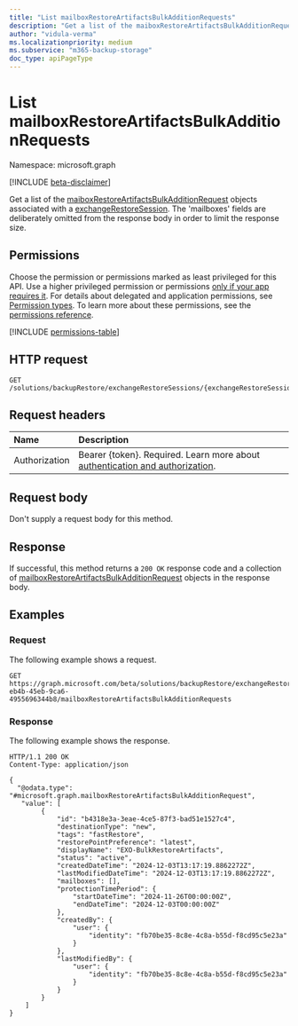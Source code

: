 ```yaml
---
title: "List mailboxRestoreArtifactsBulkAdditionRequests"
description: "Get a list of the maiboxRestoreArtifactsBulkAdditionRequest in an Exchange Restore Session"
author: "vidula-verma"
ms.localizationpriority: medium
ms.subservice: "m365-backup-storage"
doc_type: apiPageType
---
```


# List mailboxRestoreArtifactsBulkAdditionRequests

Namespace: microsoft.graph

[!INCLUDE [beta-disclaimer](../../includes/beta-disclaimer.md)]

Get a list of the [maiboxRestoreArtifactsBulkAdditionRequest](../resources/mailboxrestoreartifactsbulkadditionrequest.md) objects associated with a [exchangeRestoreSession](../resources/exchangerestoresession.md).
The 'mailboxes' fields are deliberately omitted from the response body in order to limit the response size.

## Permissions

Choose the permission or permissions marked as least privileged for this API. Use a higher privileged permission or permissions [only if your app requires it](/graph/permissions-overview#best-practices-for-using-microsoft-graph-permissions). For details about delegated and application permissions, see [Permission types](/graph/permissions-overview#permission-types). To learn more about these permissions, see the [permissions reference](/graph/permissions-reference).

<!-- {
  "blockType": "permissions",
  "name": "exchangerestoresession-list-mailboxrestoreartifactsbulkadditionrequests-permissions"
}
-->
[!INCLUDE [permissions-table](../includes/permissions/exchangerestoresession-list-mailboxrestoreartifactsbulkadditionrequests-permissions.md)]

## HTTP request

<!-- {
  "blockType": "ignored"
}
-->
``` http
GET /solutions/backupRestore/exchangeRestoreSessions/{exchangeRestoreSessionId}/mailboxRestoreArtifactsBulkAdditionRequests
```

## Request headers

|Name|Description|
|:---|:---|
|Authorization|Bearer {token}. Required. Learn more about [authentication and authorization](/graph/auth/auth-concepts).|

## Request body

Don't supply a request body for this method.

## Response

If successful, this method returns a `200 OK` response code and a collection of [mailboxRestoreArtifactsBulkAdditionRequest](../resources/mailboxrestoreartifactsbulkadditionrequest.md) objects in the response body.

## Examples

### Request

The following example shows a request.
<!-- {
  "blockType": "request",
  "name": "list_mailboxrestoreartifactsbulkadditionrequest"
}
-->
``` http
GET https://graph.microsoft.com/beta/solutions/backupRestore/exchangeRestoreSessions/dc3a3fc8-eb4b-45eb-9ca6-4955696344b8/mailboxRestoreArtifactsBulkAdditionRequests
```


### Response

The following example shows the response.
<!-- {
  "blockType": "response",
  "truncated": true,
  "@odata.type": "microsoft.graph.mailboxRestoreArtifactsBulkAdditionRequest"
}
-->
``` http
HTTP/1.1 200 OK
Content-Type: application/json

{
  "@odata.type": "#microsoft.graph.mailboxRestoreArtifactsBulkAdditionRequest",
   "value": [
        {
            "id": "b4318e3a-3eae-4ce5-87f3-bad51e1527c4",
            "destinationType": "new",
            "tags": "fastRestore",
            "restorePointPreference": "latest",
            "displayName": "EXO-BulkRestoreArtifacts",
            "status": "active",
            "createdDateTime": "2024-12-03T13:17:19.8862272Z",
            "lastModifiedDateTime": "2024-12-03T13:17:19.8862272Z",
            "mailboxes": [],
            "protectionTimePeriod": {
                "startDateTime": "2024-11-26T00:00:00Z",
                "endDateTime": "2024-12-03T00:00:00Z"
            },
            "createdBy": {
                "user": {
                    "identity": "fb70be35-8c8e-4c8a-b55d-f8cd95c5e23a"
                }
            },
            "lastModifiedBy": {
                "user": {
                    "identity": "fb70be35-8c8e-4c8a-b55d-f8cd95c5e23a"
                }
            }
        }
    ]   
}
```

